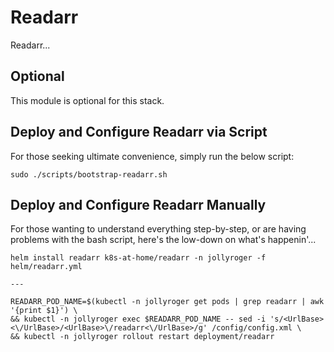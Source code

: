 # Readarr

Readarr...

## Optional

This module is optional for this stack.

## Deploy and Configure Readarr via Script

For those seeking ultimate convenience, simply run the below script:

```shell
sudo ./scripts/bootstrap-readarr.sh
```

## Deploy and Configure Readarr Manually

For those wanting to understand everything step-by-step, or are having problems with the bash script, here's the low-down on what's happenin'...

```shell
helm install readarr k8s-at-home/readarr -n jollyroger -f helm/readarr.yml

---

READARR_POD_NAME=$(kubectl -n jollyroger get pods | grep readarr | awk '{print $1}') \
&& kubectl -n jollyroger exec $READARR_POD_NAME -- sed -i 's/<UrlBase><\/UrlBase>/<UrlBase>\/readarr<\/UrlBase>/g' /config/config.xml \
&& kubectl -n jollyroger rollout restart deployment/readarr
```
